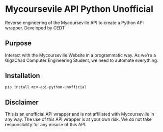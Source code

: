 # Mycoursevile API Python Unofficial
Reverse engineering of the Mycourseville API to create a Python API wrapper.
Developed by CEDT
## Purpose
Interact with the Mycourseville Website in a programmatic way.
As we're a GigaChad Computer Engineering Student, we need to automate everything.
## Installation
```bash
pip install mcv-api-python-unofficial
```
## Disclaimer
This is an unofficial API wrapper and is not affiliated with Mycourseville in any way.
The use of this API wrapper is at your own risk.
We do not take responsibility for any misuse of this API.